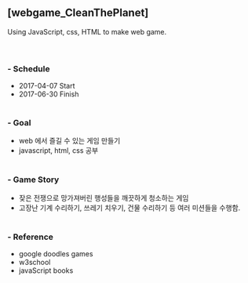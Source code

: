## [webgame_CleanThePlanet]
Using JavaScript, css, HTML to make web game. </br> </br> </br>

### - Schedule
- 2017-04-07 Start  
- 2017-06-30 Finish 
</br> </br>

### - Goal
- web 에서 즐길 수 있는 게임 만들기
- javascript, html, css 공부
</br> </br>

### - Game Story
- 잦은 전쟁으로 망가져버린 행성들을 깨끗하게 청소하는 게임
- 고장난 기계 수리하기, 쓰레기 치우기, 건물 수리하기 등 여러 미션들을 수행함.
</br> </br>

### - Reference
- google doodles games
- w3school
- javaScript books
</br> </br>
